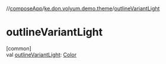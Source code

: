 //[composeApp](../../index.md)/[ke.don.volyum.demo.theme](index.md)/[outlineVariantLight](outline-variant-light.md)

# outlineVariantLight

[common]\
val [outlineVariantLight](outline-variant-light.md): [Color](https://developer.android.com/reference/kotlin/androidx/compose/ui/graphics/Color.html)